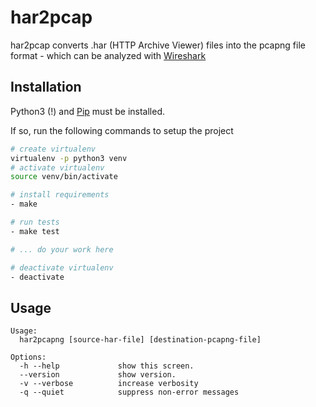 # har2pcap

har2pcap converts .har (HTTP Archive Viewer) files into the pcapng file format - which can be analyzed with [Wireshark](https://www.wireshark.org)

## Installation

Python3 (!) and [Pip](pip) must be installed.

If so, run the following commands to setup the project

```bash
# create virtualenv
virtualenv -p python3 venv
# activate virtualenv
source venv/bin/activate

# install requirements
- make

# run tests
- make test

# ... do your work here

# deactivate virtualenv
- deactivate
```

## Usage
```
Usage:
  har2pcapng [source-har-file] [destination-pcapng-file]

Options:
  -h --help             show this screen.
  --version             show version.
  -v --verbose          increase verbosity
  -q --quiet            suppress non-error messages

```
